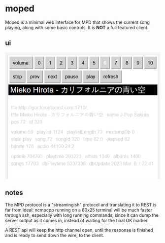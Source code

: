 # moped

Moped is a minimal web interface for MPD that shows the current song playing,
along with some basic controls. It is **NOT** a full featured client.

## ui

![screenshot](./docs/1678283224-firefox_8nDNQx4zUL.png)

## notes

The MPD protocol is a "streamingish" protocol and translating it to REST
is far from ideal: ncmpcpp running on a 80x25 terminal will be much faster
through ssh, especially with long running commands, since it can dump
the server output as it comes in, instead of waiting for the final OK
marker.

A REST api will keep the http channel open, until the response is finished
and is ready to send down the wire, to the client.
